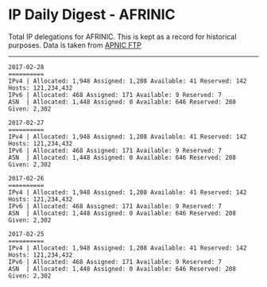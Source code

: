 # IP Daily Digest - AFRINIC

Total IP delegations for AFRINIC. This is kept as a record for historical purposes. Data is taken from [APNIC FTP](https://ftp.apnic.net/)

---

```
2017-02-28
==========
IPv4 | Allocated: 1,948 Assigned: 1,208 Available: 41 Reserved: 142 Hosts: 121,234,432
IPv6 | Allocated: 468 Assigned: 171 Available: 9 Reserved: 7
ASN  | Allocated: 1,448 Assigned: 0 Available: 646 Reserved: 208 Given: 2,302
```

```
2017-02-27
==========
IPv4 | Allocated: 1,948 Assigned: 1,208 Available: 41 Reserved: 142 Hosts: 121,234,432
IPv6 | Allocated: 468 Assigned: 171 Available: 9 Reserved: 7
ASN  | Allocated: 1,448 Assigned: 0 Available: 646 Reserved: 208 Given: 2,302
```

```
2017-02-26
==========
IPv4 | Allocated: 1,948 Assigned: 1,208 Available: 41 Reserved: 142 Hosts: 121,234,432
IPv6 | Allocated: 468 Assigned: 171 Available: 9 Reserved: 7
ASN  | Allocated: 1,448 Assigned: 0 Available: 646 Reserved: 208 Given: 2,302
```

```
2017-02-25
==========
IPv4 | Allocated: 1,948 Assigned: 1,208 Available: 41 Reserved: 142 Hosts: 121,234,432
IPv6 | Allocated: 468 Assigned: 171 Available: 9 Reserved: 7
ASN  | Allocated: 1,448 Assigned: 0 Available: 646 Reserved: 208 Given: 2,302
```